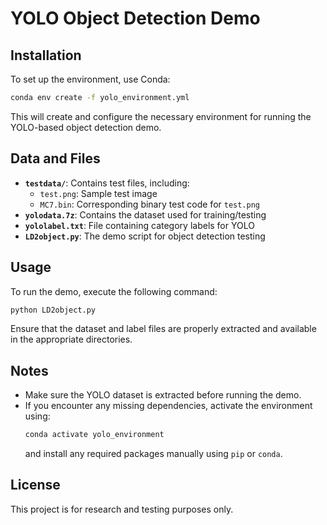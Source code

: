 # YOLO Object Detection Demo

## Installation
To set up the environment, use Conda:
```bash
conda env create -f yolo_environment.yml
```
This will create and configure the necessary environment for running the YOLO-based object detection demo.

## Data and Files
- **`testdata/`**: Contains test files, including:
  - `test.png`: Sample test image
  - `MC7.bin`: Corresponding binary test code for `test.png`
- **`yolodata.7z`**: Contains the dataset used for training/testing
- **`yololabel.txt`**: File containing category labels for YOLO
- **`LD2object.py`**: The demo script for object detection testing

## Usage
To run the demo, execute the following command:
```bash
python LD2object.py
```
Ensure that the dataset and label files are properly extracted and available in the appropriate directories.

## Notes
- Make sure the YOLO dataset is extracted before running the demo.
- If you encounter any missing dependencies, activate the environment using:
  ```bash
  conda activate yolo_environment
  ```
  and install any required packages manually using `pip` or `conda`.

## License
This project is for research and testing purposes only.


